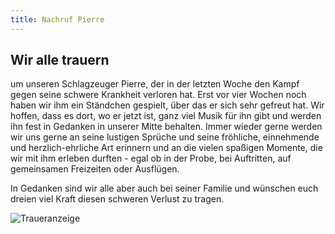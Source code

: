 ```yaml
---
title: Nachruf Pierre
---
```


## Wir alle trauern

um unseren Schlagzeuger Pierre, der in der letzten Woche den Kampf gegen 
seine schwere Krankheit verloren hat. Erst vor vier Wochen noch haben wir ihm ein 
Ständchen gespielt, über das er sich sehr gefreut hat. Wir hoffen, dass es dort, wo 
er jetzt ist, ganz viel Musik für ihn gibt und werden ihn fest in Gedanken in unserer 
Mitte behalten. Immer wieder gerne werden wir uns gerne an seine lustigen Sprüche 
und seine fröhliche, einnehmende und herzlich-ehrliche Art erinnern und an die 
vielen spaßigen Momente, die wir mit ihm erleben durften - egal ob in der Probe, bei 
Auftritten, auf gemeinsamen Freizeiten oder Ausflügen.

In Gedanken sind wir alle aber auch bei seiner Familie und wünschen euch dreien 
viel Kraft diesen schweren Verlust zu tragen.

![Traueranzeige](pierre.svgz)

